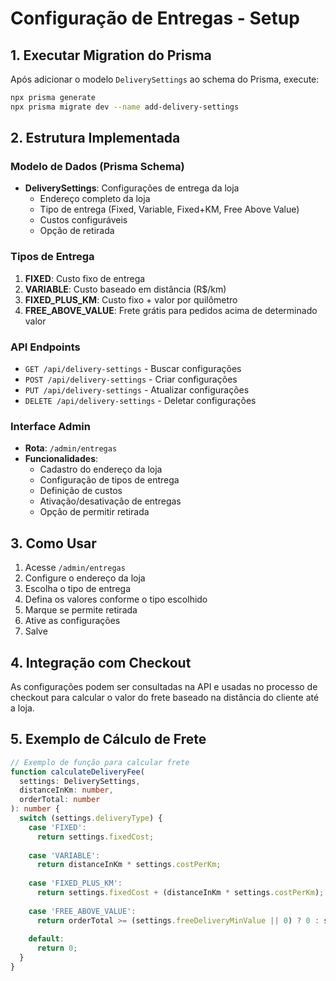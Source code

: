 # Configuração de Entregas - Setup

## 1. Executar Migration do Prisma

Após adicionar o modelo `DeliverySettings` ao schema do Prisma, execute:

```bash
npx prisma generate
npx prisma migrate dev --name add-delivery-settings
```

## 2. Estrutura Implementada

### Modelo de Dados (Prisma Schema)

- **DeliverySettings**: Configurações de entrega da loja
  - Endereço completo da loja
  - Tipo de entrega (Fixed, Variable, Fixed+KM, Free Above Value)
  - Custos configuráveis
  - Opção de retirada

### Tipos de Entrega

1. **FIXED**: Custo fixo de entrega
2. **VARIABLE**: Custo baseado em distância (R$/km)
3. **FIXED_PLUS_KM**: Custo fixo + valor por quilômetro
4. **FREE_ABOVE_VALUE**: Frete grátis para pedidos acima de determinado valor

### API Endpoints

- `GET /api/delivery-settings` - Buscar configurações
- `POST /api/delivery-settings` - Criar configurações
- `PUT /api/delivery-settings` - Atualizar configurações
- `DELETE /api/delivery-settings` - Deletar configurações

### Interface Admin

- **Rota**: `/admin/entregas`
- **Funcionalidades**:
  - Cadastro do endereço da loja
  - Configuração de tipos de entrega
  - Definição de custos
  - Ativação/desativação de entregas
  - Opção de permitir retirada

## 3. Como Usar

1. Acesse `/admin/entregas`
2. Configure o endereço da loja
3. Escolha o tipo de entrega
4. Defina os valores conforme o tipo escolhido
5. Marque se permite retirada
6. Ative as configurações
7. Salve

## 4. Integração com Checkout

As configurações podem ser consultadas na API e usadas no processo de checkout para calcular o valor do frete baseado na distância do cliente até a loja.

## 5. Exemplo de Cálculo de Frete

```typescript
// Exemplo de função para calcular frete
function calculateDeliveryFee(
  settings: DeliverySettings,
  distanceInKm: number,
  orderTotal: number
): number {
  switch (settings.deliveryType) {
    case 'FIXED':
      return settings.fixedCost;
    
    case 'VARIABLE':
      return distanceInKm * settings.costPerKm;
    
    case 'FIXED_PLUS_KM':
      return settings.fixedCost + (distanceInKm * settings.costPerKm);
    
    case 'FREE_ABOVE_VALUE':
      return orderTotal >= (settings.freeDeliveryMinValue || 0) ? 0 : settings.fixedCost;
    
    default:
      return 0;
  }
}
```

